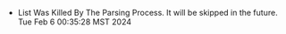 *  List Was Killed By The Parsing Process. It will be skipped in the future. Tue Feb  6 00:35:28 MST 2024
